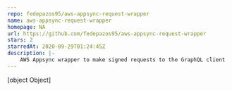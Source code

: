 ```yaml
---
repo: fedepazos95/aws-appsync-request-wrapper
name: aws-appsync-request-wrapper
homepage: NA
url: https://github.com/fedepazos95/aws-appsync-request-wrapper
stars: 2
starredAt: 2020-09-29T01:24:45Z
description: |-
    AWS Appsync wrapper to make signed requests to the GraphQL client
---
```


[object Object]

